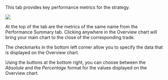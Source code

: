This tab provides key performance metrics for the strategy.

_![](https://s3.amazonaws.com/cdn.freshdesk.com/data/helpdesk/attachments/production/43364718052/original/cw3j4021EaDsd_w2eIA_qElWgHVyPCl49g.png?1665401457)_

At the top of the tab are the metrics of the same name from the Performance Summary tab. Clicking anywhere in the Overview chart will bring your main chart to the close of the corresponding trade. 

The checkmarks in the bottom left corner allow you to specify the data that is displayed on the Overview chart.

Using the buttons at the bottom right, you can choose between the _Absolute_ and the _Percentage_ format for the values displayed on the Overview chart.